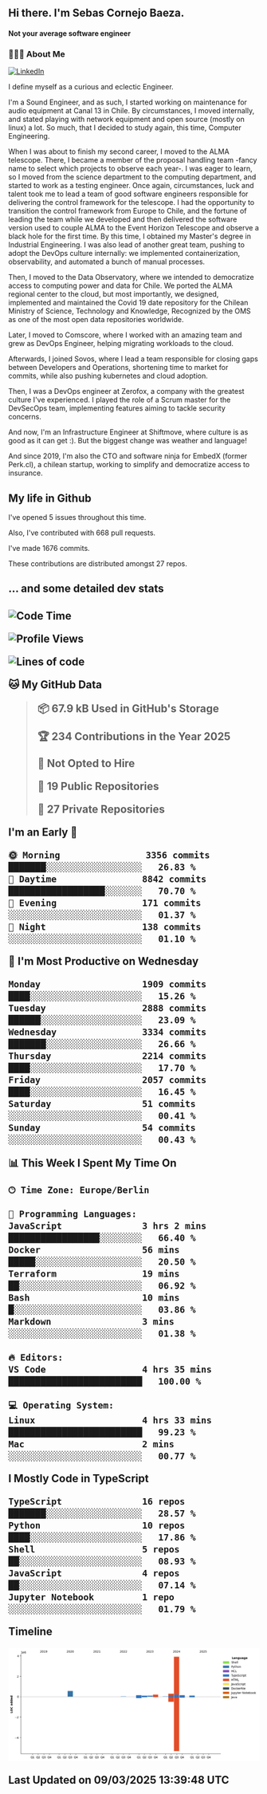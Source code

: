 <h2> Hi there.  I'm Sebas Cornejo Baeza.</h2>
<h4> Not your average software engineer</h4>
<h3> 👨🏻‍💻 About Me </h3>
<a href="http://linkedin.com/in/sebastian-cornejo-baeza/"><img alt="LinkedIn" src="https://img.shields.io/badge/Sebas%20Cornejo%20-informational?style=appveyor&logo=linkedin"></a>


I define myself as a curious and eclectic Engineer.

I'm a Sound Engineer, and as such, I started working on maintenance for audio equipment at Canal 13 in Chile.
By circumstances, I moved internally, and stated playing with network equipment and open source (mostly on linux) 
a lot. So much, that I decided to study again, this time, Computer Engineering.

When I was about to finish my second career, I moved to the ALMA telescope. There, I became a member of the proposal handling team
-fancy name to select which projects to observe each year-. 
I was eager to learn, so I moved from the science department to the computing department, and started to work as 
a testing engineer. Once again, circumstances, luck and talent took me to lead a team of good software engineers 
responsible for delivering the control framework for the telescope. I had the opportunity to transition the control framework from
Europe to Chile, and the fortune of leading the team while we developed and then delivered the software
version used to couple ALMA to the Event Horizon Telescope and observe a black hole for the first time.
By this time, I obtained my Master's degree in Industrial Engineering.
I was also lead of another great team, pushing to adopt the DevOps culture internally: we implemented containerization, observability, and automated a bunch of manual processes.

Then, I moved to the Data Observatory, where we intended to democratize access to computing power
and data for Chile. We ported the ALMA regional center to the cloud, but most importantly, we designed, implemented
and maintained the Covid 19 date repository for the Chilean Ministry of Science, Technology and Knowledge, Recognized by the OMS as one of the most open
data repositories worldwide.

Later, I moved to Comscore, where I worked with an amazing team and grew as DevOps Engineer, helping migrating workloads to the cloud.

Afterwards, I joined Sovos, where I lead a team responsible for closing gaps between Developers and Operations, shortening time to market for commits, while
also pushing kubernetes and cloud adoption.

Then, I was a DevOps engineer at Zerofox, a company with the greatest culture I've experienced. I played the role of a Scrum master for the DevSecOps team,
implementing features aiming to tackle security concerns.

And now, I'm an Infrastructure Engineer at Shiftmove, where culture is as good as it can get :). But the biggest change was weather and language!
 
And since 2019, I'm also the CTO and software ninja for EmbedX (former Perk.cl), a chilean startup, working to simplify and democratize access to insurance.

<h2> My life in Github </h2>

I've opened 5 issues throughout this time.

Also, I've contributed with 668 pull requests.

I've made 1676 commits.

These contributions are distributed amongst 27 repos.

<h2>... and some detailed dev stats<h2>

<!--START_SECTION:waka-->
![Code Time](http://img.shields.io/badge/Code%20Time-1%2C063%20hrs%206%20mins-blue)

![Profile Views](http://img.shields.io/badge/Profile%20Views-0-blue)

![Lines of code](https://img.shields.io/badge/From%20Hello%20World%20I%27ve%20Written-5.5%20million%20lines%20of%20code-blue)

**🐱 My GitHub Data** 

> 📦 67.9 kB Used in GitHub's Storage 
 > 
> 🏆 234 Contributions in the Year 2025
 > 
> 🚫 Not Opted to Hire
 > 
> 📜 19 Public Repositories 
 > 
> 🔑 27 Private Repositories 
 > 
**I'm an Early 🐤** 

```text
🌞 Morning                3356 commits        ███████░░░░░░░░░░░░░░░░░░   26.83 % 
🌆 Daytime                8842 commits        ██████████████████░░░░░░░   70.70 % 
🌃 Evening                171 commits         ░░░░░░░░░░░░░░░░░░░░░░░░░   01.37 % 
🌙 Night                  138 commits         ░░░░░░░░░░░░░░░░░░░░░░░░░   01.10 % 
```
📅 **I'm Most Productive on Wednesday** 

```text
Monday                   1909 commits        ████░░░░░░░░░░░░░░░░░░░░░   15.26 % 
Tuesday                  2888 commits        ██████░░░░░░░░░░░░░░░░░░░   23.09 % 
Wednesday                3334 commits        ███████░░░░░░░░░░░░░░░░░░   26.66 % 
Thursday                 2214 commits        ████░░░░░░░░░░░░░░░░░░░░░   17.70 % 
Friday                   2057 commits        ████░░░░░░░░░░░░░░░░░░░░░   16.45 % 
Saturday                 51 commits          ░░░░░░░░░░░░░░░░░░░░░░░░░   00.41 % 
Sunday                   54 commits          ░░░░░░░░░░░░░░░░░░░░░░░░░   00.43 % 
```


📊 **This Week I Spent My Time On** 

```text
🕑︎ Time Zone: Europe/Berlin

💬 Programming Languages: 
JavaScript               3 hrs 2 mins        █████████████████░░░░░░░░   66.40 % 
Docker                   56 mins             █████░░░░░░░░░░░░░░░░░░░░   20.50 % 
Terraform                19 mins             ██░░░░░░░░░░░░░░░░░░░░░░░   06.92 % 
Bash                     10 mins             █░░░░░░░░░░░░░░░░░░░░░░░░   03.86 % 
Markdown                 3 mins              ░░░░░░░░░░░░░░░░░░░░░░░░░   01.38 % 

🔥 Editors: 
VS Code                  4 hrs 35 mins       █████████████████████████   100.00 % 

💻 Operating System: 
Linux                    4 hrs 33 mins       █████████████████████████   99.23 % 
Mac                      2 mins              ░░░░░░░░░░░░░░░░░░░░░░░░░   00.77 % 
```

**I Mostly Code in TypeScript** 

```text
TypeScript               16 repos            ███████░░░░░░░░░░░░░░░░░░   28.57 % 
Python                   10 repos            ████░░░░░░░░░░░░░░░░░░░░░   17.86 % 
Shell                    5 repos             ██░░░░░░░░░░░░░░░░░░░░░░░   08.93 % 
JavaScript               4 repos             ██░░░░░░░░░░░░░░░░░░░░░░░   07.14 % 
Jupyter Notebook         1 repo              ░░░░░░░░░░░░░░░░░░░░░░░░░   01.79 % 
```



**Timeline**

![Lines of Code chart](https://raw.githubusercontent.com/scornejob/scornejob/master/assets/bar_graph.png)


 Last Updated on 09/03/2025 13:39:48 UTC
<!--END_SECTION:waka-->
